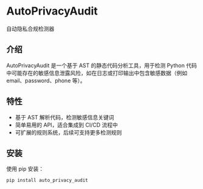 # AutoPrivacyAudit

自动隐私合规检测器

## 介绍

AutoPrivacyAudit 是一个基于 AST 的静态代码分析工具，用于检测 Python 代码中可能存在的敏感信息泄露风险，如在日志或打印输出中包含敏感数据（例如 email、password、phone 等）。

## 特性

- 基于 AST 解析代码，检测敏感信息关键词
- 简单易用的 API，适合集成到 CI/CD 流程中
- 可扩展的规则系统，后续可支持更多检测规则

## 安装

使用 pip 安装：
```sh
pip install auto_privacy_audit
